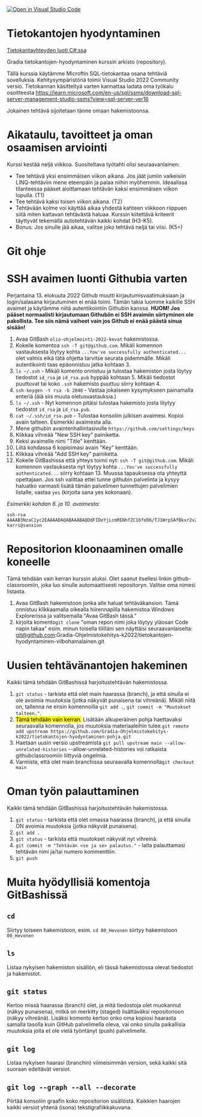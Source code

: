 [![Open in Visual Studio Code](https://classroom.github.com/assets/open-in-vscode-2e0aaae1b6195c2367325f4f02e2d04e9abb55f0b24a779b69b11b9e10269abc.svg)](https://classroom.github.com/online_ide?assignment_repo_id=17061989&assignment_repo_type=AssignmentRepo)
# Tietokantojen hyodyntaminen
[Tietokantayhteyden luoti C#:ssa](https://www.codeproject.com/Articles/4416/Beginners-guide-to-accessing-SQL-Server-through-C) 

Gradia tietokantojen-hyodyntaminen kurssin arkisto (repository).

Tällä kurssia käytämme Microftin SQL-tietokantaa osana tehtäviä sovelluksia. Kehitysympäristönä toimii Visual Studio 2022 Community versio. Tietokannan käsitteltyä varten kannattaa ladata oma työkalu osoitteesta https://learn.microsoft.com/en-us/sql/ssms/download-sql-server-management-studio-ssms?view=sql-server-ver16

Jokainen tehtävä sijoitetaan tänne omaan hakemistoonsa. 

# Aikataulu, tavoitteet ja oman osaamisen arviointi

Kurssi kestää neljä viikkoa. Suositeltava työtahti olisi seuraavanlainen:
- Tee tehtävä yksi ensimmäisen viikon aikana. Jos jäät jumiin vaikeisiin LINQ-tehtäviin mene eteenpäin ja palaa niihin myöhemmin. Ideaalissa tilanteessa pääset
  aloittamaan tehtävän kaksi ensimmäisen viikon lopulla. (T1)
- Tee tehtävä kaksi toisen viikon aikana. (T2)
- Tehtävään kolme voi käyttää aikaa yhdestä kahteen viikkoon riippuen siitä miten kattavan tehtävästä haluaa. Kurssin kiitettävä kriteerit täyttyvät tekemällä 
  autotehtävän kaikki kohdat (H3-K5).
- Bonus: Jos sinulle jää aikaa, valitse joko tehtävä neljä tai viisi. (K5+)


# Git ohje

# SSH avaimen luonti Githubia varten
Perjantaina 13. elokuuta 2022 Github muutti kirjautumisvaatimuksiaan ja login/salasana kirjautuminen ei enää toimi. Tämän takia luomme kaikille SSH avaimet ja käytämme niitä autentikointiin Githubin kanssa.
**HUOM! Jos pääset normaalisti kirjautumaan Githubiin ei SSH avaimiin siirtyminen ole pakollista. Tee siis nämä vaiheet vain jos Github ei enää päästä sinua sisään!**

1. Avaa GitBash ```olio-ohjelmointi-2022-kevat``` hakemistossa.
2. Kokeile komentoa ```ssh -T git@github.com```. Mikäli komennon vastauksesta löytyy kohta ```...You've successfully authenticated...``` olet valmis eikä tätä ohjetta tarvitse seurata pidemmälle. Mikäli autentikointi taas epäonnistuu jatka kohtaan 3.
3. ```ls ~/.ssh``` - Mikäli komento onnistuu ja tulostaa hakemiston josta löytyy tiedostot ```id_rsa``` ja ```id_rsa.pub``` hyppää kohtaan 5. Mikäli tiedostot puuttuvat tai koko ```.ssh``` hakemisto puuttuu siirry kohtaan 4.
4. ```ssh-keygen -t rsa -b 2048``` - Vastaa jokaiseen kysymykseen painamalla enteriä (älä siis muuta oletusvastauksia.)
5. ```ls ~/.ssh``` - Nyt komennon pitäisi tulostaa hakemisto josta löytyy tiedostot ```id_rsa``` ja ```id_rsa.pub```.
6. ```cat ~/.ssh/id_rsa.pub``` - Tulostaa konsoliin julkisen avaimesi. Kopioi avain talteen. Esimerkki avaimesta alla.
7. Mene githubin avaintenhallintasivulle ```https://github.com/settings/keys```
8. Klikkaa vihreää "New SSH key" painiketta.
9. Keksi avaimelle nimi "Title" kenttään.
10. Liitä kohdassa 6 kopioimasi avain "Key" kenttään.
11. Klikkaa vihreää "Add SSH key" painiketta.
12. Kokeile GitBashissa että yhteys toimii nyt: ```ssh -T git@github.com```. Mikäli komennon vastauksesta nyt löytyy kohta ```...You've successfully authenticated...``` siirry kohtaan 13. Muussa tapauksessa ota yhteyttä opettajaan. Jos ssh valittaa ettei tunne githubin palvelinta ja kysyy haluatko varmasti lisätä tämän palvelimen tunnettujen palvelimien listalle, vastaa ```yes``` (kirjoita sana yes kokonaan).

*Esimerkki kohdan 6. ja 10. avaimesta:*
```
ssh-rsa AAAAB3NzaC1yc2EAAAADAQABAAABAQDdFIDeYjLcmRENhfZC16feD6/TJ1WrpSAfBkxr2v2+u5tbiNsSHLLV0rhqwmajZXkEBSjL97PyT3LVNemMa82BI3BB53t5An61DO8GgP0IY+jQef6P5HoFnfD2Pxu4PxpAjse5dZaZa7GR8nyLEzYUh38C+/p7H5eMNolZiSqgPHFtPDXwa6GvY2gYUDdhFGZmNMXFZ3sTVMjtdA/CDsO4kNCG8CFddTsFsrBhiS1j9nvARd2MgaN+3EL5beehTjr1/BZqyRc5vcfM2SUCqaFbdxq6Y1dXfGGLzNrwvVCa36a4LrNOoeQn930Ay15VhQ8xKBIta/IQY42e2RFfzeiN karri@sanxion
```

# Repositorion kloonaaminen omalle koneelle
Tämä tehdään vain kerran kurssin aluksi. Olet saanut itsellesi linkin github-classroomiin, joka luo sinulle automaattisesti repositoryn. Valitse oma nimesi listasta.

1. Avaa GitBash hakemistoon jonka alle haluat tehtäväkansion. Tämä onnistuu klikkaamalla oikealla hiirennapilla hakemistoa Windows Explorerissa ja valitsemalla "Avaa GitBash tässä."
2. kirjoita komento```git clone``` "oman repon nimi joka löytyy yläosan Code napin takaa" esim. minun toisella tililläni sen näyttäisi seuraavanlaiselta: git@github.com:Gradia-Ohjelmistokehitys-k2022/tietokantojen-hyodyntaminen-vilbohamalainen.git

# Uusien tehtävänantojen hakeminen
Kaikki tämä tehdään GitBashissä harjoitustehtävän hakemistossa.
1. ```git status``` - tarkista että olet main haarassa (branch), ja että sinulla ei ole avoimia muutoksia (jotka näkyvät punaisena tai vihreänä). Mikäli niitä on, tallenna ne ensin komennoilla ```git add .```, ```git commit -m "Muutokset talteen."```.
2. <mark>Tämä tehdään vain kerran.</mark> Lisätään alkuperäinen pohja haettavaksi seuraavalla komennolla, jos muutoksia materiaaleihin tulee.```git remote add upstream https://github.com/Gradia-Ohjelmistokehitys-k2022/tietokantojen-hyodyntaminen-pohja.git```
3. Haetaan uusin versio upstreamista ``git pull upstream main --allow-unrelated-histories`` --allow-unrelated-histories voi ratkaista githubclassroomiin liittyviä ongelmia.
4. Varmista, että olet main branchissa seuraavalla komennolla```git checkout main```


# Oman työn palauttaminen
Kaikki tämä tehdään GitBashissä harjoitustehtävän hakemistossa.
1. ```git status``` - tarkista että olet omassa haarassa (branch), ja että sinulla ON avoimia muutoksia (jotka näkyvät punaisena).
2. ```git add .```
3. ```git status``` - tarkista että muutokset näkyvät nyt vihreinä.
4. ```git commit -m "Tehtävän <se ja se> palautus."``` - laita palauttamasi tehtävän nimi ja/tai numero kommenttiin.
5. ```git push``` 

# Muita hyödyllisiä komentoja GitBashissä

## ```cd```
Siirtyy toiseen hakemistoon, esim. ```cd 00_Hevonen``` siirtyy hakemistoon ```00_Hevonen```

## ```ls```
Listaa nykyisen hakemiston sisällön, eli tässä hakemistossa olevat tiedostot ja hakemistot.

## ```git status```
Kertoo missä haarassa (branch) olet, ja mitä tiedostoja olet muokannut (näkyy punaisena), mitkä on merkitty (staged) lisättäväksi repositorioon (näkyy vihreänä). Lisäksi komento kertoo onko oma kopiosi haarasta samalla tasolla kuin GitHub palvelimella oleva, vai onko sinulla paikallisia muutoksia joita et ole vielä työntänyt (push) palvelimelle.

## ```git log```
Listaa nykyisen haarasi (branchin) viimeisimmän version, sekä kaikki sitä suoraan edeltävät versiot.

## ```git log --graph --all --decorate```
Piirtää konsoliin graafin koko repositorion sisällöstä. Kaikkien haarojen kaikki versiot yhtenä (isona) tekstigrafiikkakuvana.


